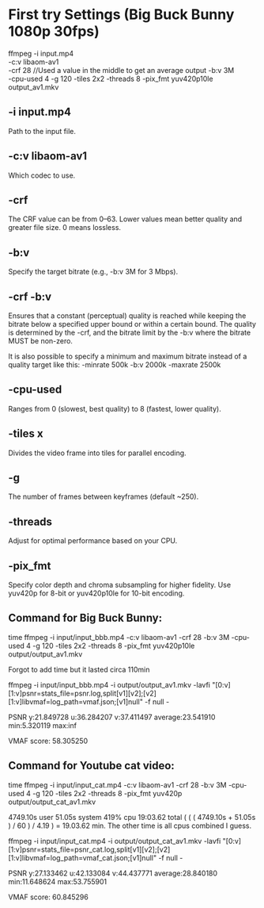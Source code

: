 # First try Settings (Big Buck Bunny 1080p 30fps)
ffmpeg 
-i input.mp4            
-c:v libaom-av1         
-crf 28                     //Used a value in the middle to get an average output
-b:v 3M                     
-cpu-used 4 
-g 120 
-tiles 2x2 
-threads 8 
-pix_fmt yuv420p10le 
output_av1.mkv

## -i input.mp4

Path to the input file.

## -c:v libaom-av1

Which codec to use.

## -crf <value>

The CRF value can be from 0–63. Lower values mean better quality and greater file size. 0 means lossless.

## -b:v <bitrate>

Specify the target bitrate (e.g., -b:v 3M for 3 Mbps).

## -crf <value> -b:v <bitrate>

Ensures that a constant (perceptual) quality is reached while keeping the bitrate below a specified upper bound or within a certain bound. 
The quality is determined by the -crf, and the bitrate limit by the -b:v where the bitrate MUST be non-zero.

It is also possible to specify a minimum and maximum bitrate instead of a quality target like this:
-minrate 500k -b:v 2000k -maxrate 2500k

## -cpu-used <value>

Ranges from 0 (slowest, best quality) to 8 (fastest, lower quality).

## -tiles <cols>x<rows>

Divides the video frame into tiles for parallel encoding.

## -g <frames>

The number of frames between keyframes (default ~250).

## -threads <num>

Adjust for optimal performance based on your CPU.

## -pix_fmt <value>

Specify color depth and chroma subsampling for higher fidelity.
Use yuv420p for 8-bit or yuv420p10le for 10-bit encoding.


## Command for Big Buck Bunny:
time ffmpeg -i input/input_bbb.mp4 -c:v libaom-av1 -crf 28 -b:v 3M -cpu-used 4 -g 120 -tiles 2x2 -threads 8 -pix_fmt yuv420p10le output/output_av1.mkv

Forgot to add time but it lasted circa 110min

ffmpeg -i input/input_bbb.mp4 -i output/output_av1.mkv -lavfi "[0:v][1:v]psnr=stats_file=psnr.log,split[v1][v2];[v2][1:v]libvmaf=log_path=vmaf.json;[v1]null" -f null -

PSNR y:21.849728 u:36.284207 v:37.411497 average:23.541910 min:5.320119 max:inf

VMAF score: 58.305250

## Command for Youtube cat video:

time ffmpeg -i input/input_cat.mp4 -c:v libaom-av1 -crf 28 -b:v 3M -cpu-used 4 -g 120 -tiles 2x2 -threads 8 -pix_fmt yuv420p output/output_cat_av1.mkv

4749.10s user 51.05s system 419% cpu 19:03.62 total      ( ( ( 4749.10s + 51.05s ) / 60 ) / 4.19 ) = 19.03.62 min.  The other time is all cpus combined I guess.

ffmpeg -i input/input_cat.mp4 -i output/output_cat_av1.mkv -lavfi "[0:v][1:v]psnr=stats_file=psnr_cat.log,split[v1][v2];[v2][1:v]libvmaf=log_path=vmaf_cat.json;[v1]null" -f null -


PSNR y:27.133462 u:42.133084 v:44.437771 average:28.840180 min:11.648624 max:53.755901

VMAF score: 60.845296